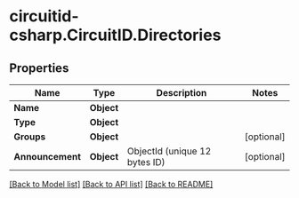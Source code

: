 
# circuitid-csharp.CircuitID.Directories

## Properties

Name | Type | Description | Notes
------------ | ------------- | ------------- | -------------
**Name** | **Object** |  | 
**Type** | **Object** |  | 
**Groups** | **Object** |  | [optional] 
**Announcement** | **Object** | ObjectId (unique 12 bytes ID) | [optional] 

[[Back to Model list]](../README.md#documentation-for-models)
[[Back to API list]](../README.md#documentation-for-api-endpoints)
[[Back to README]](../README.md)

